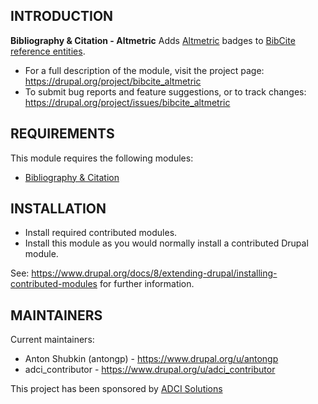 INTRODUCTION
------------

 **Bibliography & Citation - Altmetric**
 Adds [Altmetric](https://www.altmetric.com/) badges to [BibCite reference entities](https://drupal.org/project/bibcite).

 * For a full description of the module, visit the project page:
   https://drupal.org/project/bibcite_altmetric
 * To submit bug reports and feature suggestions, or to track changes:
   https://drupal.org/project/issues/bibcite_altmetric


REQUIREMENTS
------------

This module requires the following modules:
 * [Bibliography & Citation](https://www.drupal.org/project/bibcite)


INSTALLATION
------------

 * Install required contributed modules.
 * Install this module as you would normally install a contributed Drupal module.

See: https://www.drupal.org/docs/8/extending-drupal/installing-contributed-modules
for further information.


MAINTAINERS
-----------

Current maintainers:
 * Anton Shubkin (antongp) - https://www.drupal.org/u/antongp
 * adci_contributor - https://www.drupal.org/u/adci_contributor

This project has been sponsored by [ADCI Solutions](https://www.adcisolutions.com/)
